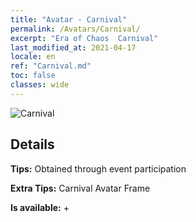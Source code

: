 ```yaml
---
title: "Avatar - Carnival"
permalink: /Avatars/Carnival/
excerpt: "Era of Chaos  Carnival"
last_modified_at: 2021-04-17
locale: en
ref: "Carnival.md"
toc: false
classes: wide
---
```

 ![Carnival](/images/a/avatarFrame_95.png)

## Details

 **Tips:** Obtained through event participation 

 **Extra Tips:** Carnival Avatar Frame 

 **Is available:**  + 

